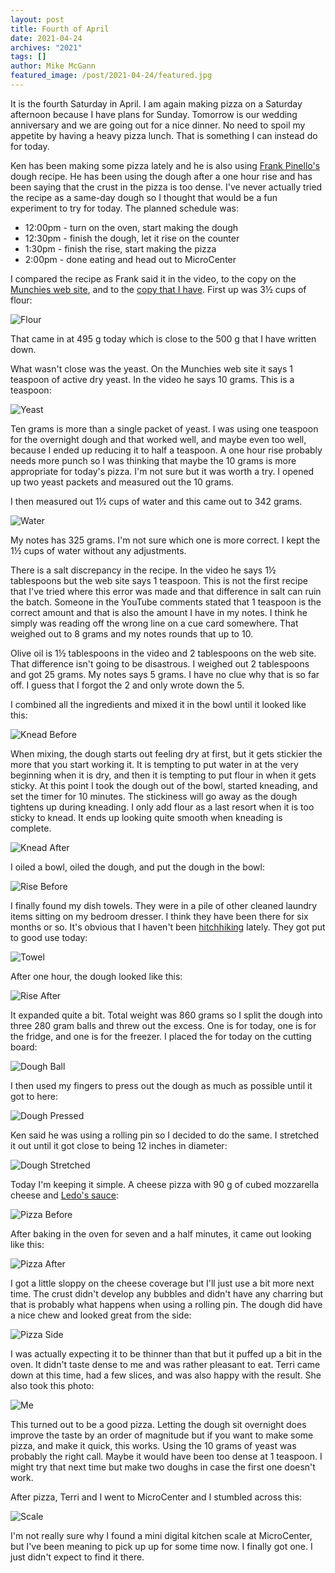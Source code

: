 ```yaml
---
layout: post
title: Fourth of April
date: 2021-04-24
archives: "2021"
tags: []
author: Mike McGann
featured_image: /post/2021-04-24/featured.jpg
---
```


It is the fourth Saturday in April. I am again making pizza on a Saturday
afternoon because I have plans for Sunday. Tomorrow is our wedding anniversary
and we are going out for a nice dinner. No need to spoil my appetite by
having a heavy pizza lunch. That is something I can instead do for today.

Ken has been making some pizza lately and he is also using [Frank
Pinello's](https://www.youtube.com/watch?v=whnvQBhXh3A) dough recipe. He has
been using the dough after a one hour rise and has been saying that
the crust in the pizza is too dense. I've never actually tried the recipe as a
same-day dough so I thought that would be a fun experiment to try for today. The planned schedule was:

- 12:00pm - turn on the oven, start making the dough
- 12:30pm - finish the dough, let it rise on the counter
- 1:30pm - finish the rise, start making the pizza
- 2:00pm - done eating and head out to MicroCenter

I compared the recipe as Frank said it in the video, to the copy on the
[Munchies web site](https://www.vice.com/en/article/z489pw/pizza-dough),
and to the [copy that I have](https://sundaypizzakitchen.com/software/). First up was 3½ cups of flour:

![Flour](flour.tn.jpg)

That came in at 495 g today which is close to the 500 g that I have written
down.

What wasn't close was the yeast. On the Munchies web site it says 1 teaspoon
of active dry yeast. In the video he says 10 grams. This is a teaspoon:

![Yeast](yeast.tn.jpg)

Ten grams is more than a single packet of yeast. I was using one teaspoon for
the overnight dough and that worked well, and maybe even too well, because I
ended up reducing it to half a teaspoon. A one hour rise probably needs more
punch so I was thinking that maybe the 10 grams is more appropriate for today's
pizza. I'm not sure but it was worth a try. I opened up two yeast packets
and measured out the 10 grams.

I then measured out 1½ cups of water and this came out to 342 grams.

![Water](water.tn.jpg)

My notes has 325 grams. I'm not sure which one is more correct. I kept the
1½ cups of water without any adjustments.

There is a salt discrepancy in the recipe. In the video he says 1½ tablespoons
but the web site says 1 teaspoon. This is not the first recipe that I've tried
where this error was made and that difference in salt can ruin the batch.
Someone in the YouTube comments stated that 1 teaspoon is the correct amount
and that is also the amount I have in my notes. I think he simply was reading
off the wrong line on a cue card somewhere. That weighed out to 8 grams and my
notes rounds that up to 10.

Olive oil is 1½ tablespoons in the video and 2 tablespoons on the web site.
That difference isn't going to be disastrous. I weighed out 2 tablespoons and
got 25 grams. My notes says 5 grams. I have no clue why that is so far off. I
guess that I forgot the 2 and only wrote down the 5.

I combined all the ingredients and mixed it in the bowl until it looked like
this:

![Knead Before](knead_before.tn.jpg)

When mixing, the dough starts out feeling dry at first, but it gets stickier
the more that you start working it. It is tempting to put water in at the very
beginning when it is dry, and then it is tempting to put flour in when it gets
sticky. At this point I took the dough out of the bowl, started kneading, and
set the timer for 10 minutes. The stickiness will go away as the dough
tightens up during kneading. I only add flour as a last resort when it is
too sticky to knead. It ends up looking quite smooth when kneading is
complete.

![Knead After](knead_after.tn.jpg)

I oiled a bowl, oiled the dough, and put the dough in the bowl:

![Rise Before](rise_before.tn.jpg)

I finally found my dish towels. They were in a pile of other cleaned laundry
items sitting on my bedroom dresser. I think they have been there for six
months or so. It's obvious that I haven't been [hitchhiking](https://www.youtube.com/watch?v=1Ktg1kO7Z5Y) lately. They got put to good use today:

![Towel](towel.tn.jpg)

After one hour, the dough looked like this:

![Rise After](rise_after.tn.jpg)

It expanded quite a bit. Total weight was 860 grams so I split the dough into
three 280 gram balls and threw out the excess. One is for today, one is
for the fridge, and one is for the freezer. I placed the for today on the
cutting board:

![Dough Ball](dough_ball.tn.jpg)

I then used my fingers to press out the dough as much as possible until it
got to here:

![Dough Pressed](dough_pressed.tn.jpg)

Ken said he was using a rolling pin so I decided to do the same. I stretched
it out until it got close to being 12 inches in diameter:

![Dough Stretched](dough_stretched.tn.jpg)

Today I'm keeping it simple. A cheese pizza with 90 g of cubed mozzarella
cheese and [Ledo's sauce](https://ledopizza.com/shop/ledo-pizza-sauce/):

![Pizza Before](pizza_before.tn.jpg)

After baking in the oven for seven and a half minutes, it came out looking
like this:

![Pizza After](pizza_after.tn.jpg)

I got a little sloppy on the cheese coverage but I'll just use a bit more
next time. The crust didn't develop any bubbles and didn't have any charring
but that is probably what happens when using a rolling pin. The
dough did have a nice chew and looked great from the side:

![Pizza Side](pizza_side.tn.jpg)

I was actually expecting it to be thinner than that but it puffed up a bit in
the oven. It didn't taste dense to me and was rather pleasant to eat. Terri
came down at this time, had a few slices, and was also happy with the result.
She also took this photo:

![Me](me.tn.jpg)

This turned out to be a good pizza. Letting the dough sit overnight does
improve the taste by an order of magnitude but if you want to make some
pizza, and make it quick, this works. Using the 10 grams of yeast was
probably the right call. Maybe it would have been too dense at 1 teaspoon.
I might try that next time but make two doughs in case the first one doesn't
work.

After pizza, Terri and I went to MicroCenter and I stumbled across this:

![Scale](scale.tn.jpg)

I'm not really sure why I found a mini digital kitchen scale at MicroCenter,
but I've been meaning to pick up up for some time now. I finally got one.
I just didn't expect to find it there.